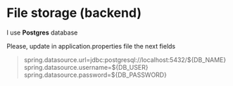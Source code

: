 # File storage (backend)

I use <b>Postgres</b> database <br>

Please, update in application.properties file the next fields

<blockquote>
spring.datasource.url=jdbc:postgresql://localhost:5432/${DB_NAME}<br />
spring.datasource.username=${DB_USER}<br />
spring.datasource.password=${DB_PASSWORD}
</blockquote>
